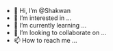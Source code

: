 - 👋 Hi, I’m @Shakwan
- 👀 I’m interested in ...
- 🌱 I’m currently learning ...
- 💞️ I’m looking to collaborate on ...
- 📫 How to reach me ...

<!---
Shakwan/Shakwan is a ✨ special ✨ repository because its `README.md` (this file) appears on your GitHub profile.
You can click the Preview link to take a look at your changes.
--->
